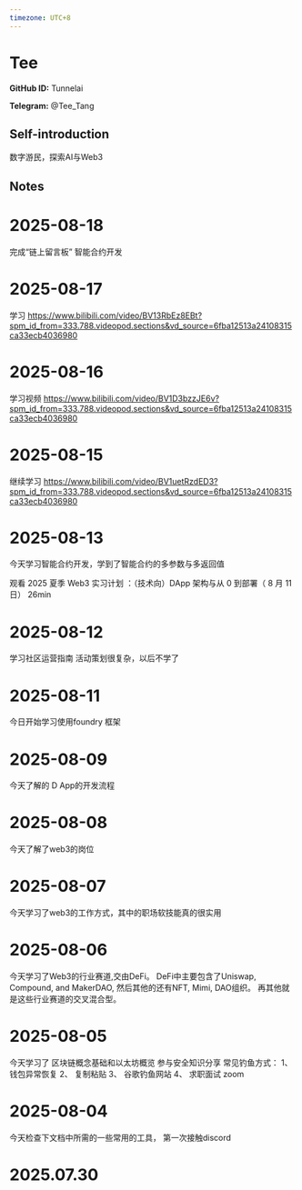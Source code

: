 ```yaml
---
timezone: UTC+8
---
```


# Tee

**GitHub ID:** Tunnelai

**Telegram:** @Tee_Tang

## Self-introduction

数字游民，探索AI与Web3

## Notes

<!-- Content_START -->
# 2025-08-18

完成“链上留言板” 智能合约开发

# 2025-08-17

学习
https://www.bilibili.com/video/BV13RbEz8EBt?spm_id_from=333.788.videopod.sections&vd_source=6fba12513a24108315ca33ecb4036980

# 2025-08-16

学习视频 
https://www.bilibili.com/video/BV1D3bzzJE6v?spm_id_from=333.788.videopod.sections&vd_source=6fba12513a24108315ca33ecb4036980

# 2025-08-15

继续学习
https://www.bilibili.com/video/BV1uetRzdED3?spm_id_from=333.788.videopod.sections&vd_source=6fba12513a24108315ca33ecb4036980

# 2025-08-13

今天学习智能合约开发，学到了智能合约的多参数与多返回值

观看 2025 夏季 Web3 实习计划 ：（技术向）DApp 架构与从 0 到部署（ 8 月 11 日）
26min

# 2025-08-12

学习社区运营指南
活动策划很复杂，以后不学了

# 2025-08-11

今日开始学习使用foundry 框架

# 2025-08-09

今天了解的 D App的开发流程

# 2025-08-08

今天了解了web3的岗位

# 2025-08-07

今天学习了web3的工作方式，其中的职场软技能真的很实用

# 2025-08-06

今天学习了Web3的行业赛道,交由DeFi。 DeFi中主要包含了Uniswap, Compound, and MakerDAO, 然后其他的还有NFT, Mimi, DAO组织。 再其他就是这些行业赛道的交叉混合型。

# 2025-08-05

今天学习了 区块链概念基础和以太坊概览
参与安全知识分享
常见钓鱼方式：
1、钱包异常恢复 2、 复制粘贴 3、 谷歌钓鱼网站 4、 求职面试 zoom

# 2025-08-04

今天检查下文档中所需的一些常用的工具， 第一次接触discord

# 2025.07.30


<!-- Content_END -->
